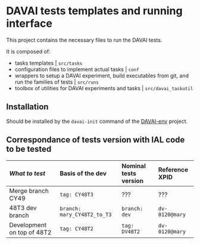 DAVAI tests templates and running interface
===========================================

This project contains the necessary files to run the DAVAI tests.

It is composed of:
- tasks templates | `src/tasks`
- configuration files to implement actual tasks | `conf`
- wrappers to setup a DAVAI experiment, build executables from git, and run the families of tests | `src/runs`
- toolbox of utilities for DAVAI experiments and tasks | `src/davai_taskutil`

Installation
------------

Should be installed by the `davai-init` command of the [DAVAI-env](https://github.com/ACCORD-NWP/DAVAI-env) project.

Correspondance of tests version with IAL code to be tested
----------------------------------------------------------

| _What to test_ | Basis of the dev | Nominal tests version | Reference XPID |
|:-----------------|:-----------------|:----------------------|:---------------|
| Merge branch CY49 | `tag: CY48T3` | ??? | ??? |
| 48T3 dev branch | `branch: mary_CY48T2_to_T3` | `branch: dev` | `dv-0120@mary` |
| Development on top of 48T2 | `tag: CY48T2` | `tag: DV48T2` | `dv-0120@mary` |
